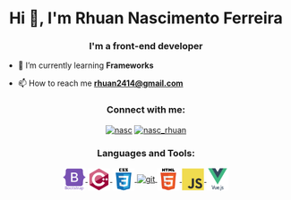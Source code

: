 <h1 align="center">Hi 👋, I'm Rhuan Nascimento Ferreira</h1>
<h3 align="center">I'm a front-end developer</h3>

- 🌱 I’m currently learning **Frameworks**

- 📫 How to reach me **rhuan2414@gmail.com**

<h3 align="center">Connect with me:</h3>
<p align="center">
<a align="center" href="https://linkedin.com/in/nasc" target="blank"><img align="center" src="https://raw.githubusercontent.com/rahuldkjain/github-profile-readme-generator/master/src/images/icons/Social/linked-in-alt.svg" alt="nasc" height="30" width="40" /></a>
<a align="center" href="https://instagram.com/nasc_rhuan" target="blank"><img align="center" src="https://raw.githubusercontent.com/rahuldkjain/github-profile-readme-generator/master/src/images/icons/Social/instagram.svg" alt="nasc_rhuan" height="30" width="40" /></a>
</p>

<h3 align="center">Languages and Tools:</h3>
<p align="center"> <a align="center" href="https://getbootstrap.com" target="_blank" rel="noreferrer"> <img src="https://raw.githubusercontent.com/devicons/devicon/master/icons/bootstrap/bootstrap-plain-wordmark.svg" alt="bootstrap" width="40" height="40" align="center"/> </a> <a href="https://www.w3schools.com/cpp/" target="_blank" rel="noreferrer" align="center"> <img src="https://raw.githubusercontent.com/devicons/devicon/master/icons/cplusplus/cplusplus-original.svg" alt="cplusplus" width="40" height="40"/ align="center"> </a> <a href="https://www.w3schools.com/css/" target="_blank" rel="noreferrer"> <img src="https://raw.githubusercontent.com/devicons/devicon/master/icons/css3/css3-original-wordmark.svg" alt="css3" width="40" height="40"/ align="center"> </a> <a href="https://git-scm.com/" target="_blank" rel="noreferrer" align="center"> <img src="https://www.vectorlogo.zone/logos/git-scm/git-scm-icon.svg" alt="git" width="40" height="40" align="center"/> </a> <a href="https://www.w3.org/html/" target="_blank" rel="noreferrer" align="center"> <img src="https://raw.githubusercontent.com/devicons/devicon/master/icons/html5/html5-original-wordmark.svg" alt="html5" width="40" height="40" align="center"/> </a> <a href="https://developer.mozilla.org/en-US/docs/Web/JavaScript" target="_blank" rel="noreferrer" align="center"> <img src="https://raw.githubusercontent.com/devicons/devicon/master/icons/javascript/javascript-original.svg" alt="javascript" width="40" height="40" align="center"/> </a> <a href="https://vuejs.org/" target="_blank" rel="noreferrer" align="center"> <img src="https://raw.githubusercontent.com/devicons/devicon/master/icons/vuejs/vuejs-original-wordmark.svg" alt="vuejs" width="40" height="40" align="center"/> </a> </p>
